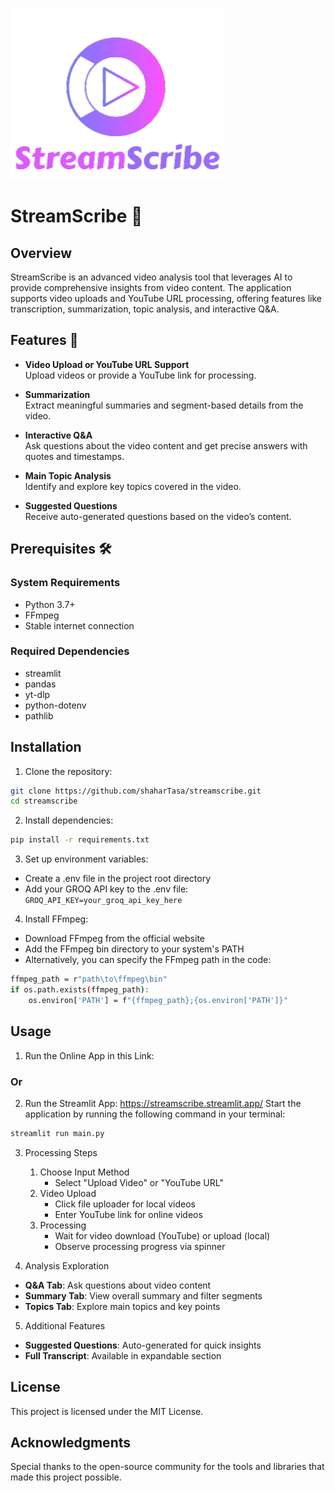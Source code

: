 ![StreamScribe Logo](StreamScribe2.png)

# StreamScribe 🎥

## Overview
StreamScribe is an advanced video analysis tool that leverages AI to provide comprehensive insights from video content. The application supports video uploads and YouTube URL processing, offering features like transcription, summarization, topic analysis, and interactive Q&A.

## Features 🌟
- **Video Upload or YouTube URL Support**  
  Upload videos or provide a YouTube link for processing.
  
- **Summarization**  
  Extract meaningful summaries and segment-based details from the video.

- **Interactive Q&A**  
  Ask questions about the video content and get precise answers with quotes and timestamps.

- **Main Topic Analysis**  
  Identify and explore key topics covered in the video.

- **Suggested Questions**  
  Receive auto-generated questions based on the video’s content.


## Prerequisites 🛠

### System Requirements
- Python 3.7+
- FFmpeg
- Stable internet connection

### Required Dependencies
- streamlit
- pandas
- yt-dlp
- python-dotenv
- pathlib

## Installation 

1. Clone the repository:
```bash
git clone https://github.com/shaharTasa/streamscribe.git
cd streamscribe
```
2. Install dependencies:
```bash
pip install -r requirements.txt
```
3. Set up environment variables:
- Create a .env file in the project root directory
- Add your GROQ API key to the .env file:
```GROQ_API_KEY=your_groq_api_key_here```

4. Install FFmpeg:
- Download FFmpeg from the official website
- Add the FFmpeg bin directory to your system's PATH
- Alternatively, you can specify the FFmpeg path in the code:
```bash
ffmpeg_path = r"path\to\ffmpeg\bin"
if os.path.exists(ffmpeg_path):
    os.environ['PATH'] = f"{ffmpeg_path};{os.environ['PATH']}"
```
## Usage 

1. Run the Online App in this Link:

### Or
2. Run the Streamlit App: https://streamscribe.streamlit.app/
Start the application by running the following command in your terminal:
```bash
streamlit run main.py
```
3. Processing Steps
   1. Choose Input Method
      - Select "Upload Video" or "YouTube URL"
   2. Video Upload
      - Click file uploader for local videos
      - Enter YouTube link for online videos
   3. Processing
      - Wait for video download (YouTube) or upload (local)
      - Observe processing progress via spinner

    
4. Analysis Exploration
- **Q&A Tab**: Ask questions about video content
- **Summary Tab**: View overall summary and filter segments
- **Topics Tab**: Explore main topics and key points

5. Additional Features
- **Suggested Questions**: Auto-generated for quick insights
- **Full Transcript**: Available in expandable section

## License
This project is licensed under the MIT License.

## Acknowledgments
Special thanks to the open-source community for the tools and libraries that made this project possible.